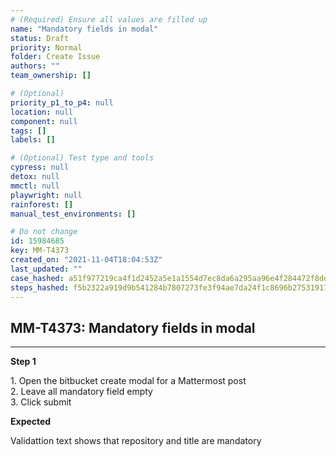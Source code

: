 ```yaml
---
# (Required) Ensure all values are filled up
name: "Mandatory fields in modal"
status: Draft
priority: Normal
folder: Create Issue
authors: ""
team_ownership: []

# (Optional)
priority_p1_to_p4: null
location: null
component: null
tags: []
labels: []

# (Optional) Test type and tools
cypress: null
detox: null
mmctl: null
playwright: null
rainforest: []
manual_test_environments: []

# Do not change
id: 15984685
key: MM-T4373
created_on: "2021-11-04T18:04:53Z"
last_updated: ""
case_hashed: a51f977219ca4f1d2452a5e1a1554d7ec8da6a295aa96e4f284472f8ddce6b4afc33d986f07e8e875bfe0d4611f0ae00
steps_hashed: f5b2322a919d9b541284b7807273fe3f94ae7da24f1c8696b275319174d4f10bf18ea5d4fe2e53d7bda397cbb6ba7237
---
```


<!-- (Auto-generated) Based on frontmatter's "key" and "name" -->

## MM-T4373: Mandatory fields in modal

---

**Step 1**

1\. Open the bitbucket create modal for a Mattermost post\
2\. Leave all mandatory field empty\
3\. Click submit

**Expected**

Validattion text shows that repository and title are mandatory
